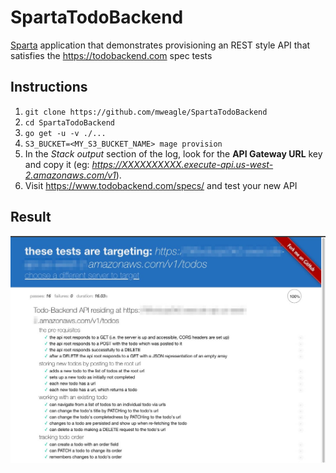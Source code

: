 # SpartaTodoBackend

[Sparta](https://github.com/mweagle/Sparta) application that demonstrates provisioning an REST style API
that satisfies the https://todobackend.com spec tests

## Instructions

1. `git clone https://github.com/mweagle/SpartaTodoBackend`
1. `cd SpartaTodoBackend`
1. `go get -u -v ./...`
1. `S3_BUCKET=<MY_S3_BUCKET_NAME> mage provision`
1. In the _Stack output_ section of the log, look for the **API Gateway URL** key and copy it (eg: _https://XXXXXXXXXX.execute-api.us-west-2.amazonaws.com/v1_).
1. Visit https://www.todobackend.com/specs/ and test your new API

## Result

![Test Results](https://raw.githubusercontent.com/mweagle/SpartaTodoBackend/master/site/test_results.jpg "Test Results")
